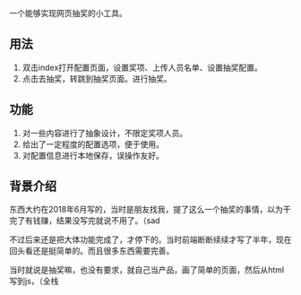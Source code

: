 一个能够实现网页抽奖的小工具。

## 用法

1. 双击index打开配置页面，设置奖项、上传人员名单、设置抽奖配置。
2. 点击去抽奖，转跳到抽奖页面。进行抽奖。



## 功能

1. 对一些内容进行了抽象设计，不限定奖项人员。
2. 给出了一定程度的配置选项，便于使用。
3. 对配置信息进行本地保存，误操作友好。


## 背景介绍

东西大约在2018年6月写的，当时是朋友找我，提了这么一个抽奖的事情，以为干完了有钱赚，结果没写完就说不用了。（sad

不过后来还是把大体功能完成了，才停下的。当时前端断断续续才写了半年，现在回头看还是挺简单的。而且很多东西需要完善。

当时就说是抽奖嘛，也没有要求，就自己当产品，画了简单的页面，然后从html写到js，（全栈